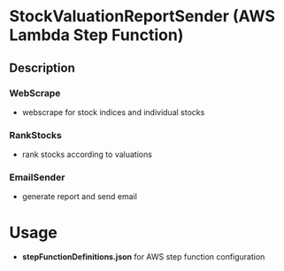 # StockValuationReportSender (AWS Lambda Step Function)

## Description
### WebScrape
  * webscrape for stock indices and individual stocks
### RankStocks
  * rank stocks according to valuations
### EmailSender
  * generate report and send email


# Usage
  * **stepFunctionDefinitions.json** for AWS step function configuration
